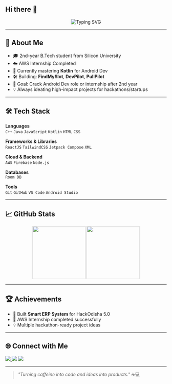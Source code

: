 ## Hi there 👋
<!-- Banner -->
<p align="center">
  <img src="https://readme-typing-svg.demolab.com?font=Fira+Code&size=25&pause=1000&color=00C9FF&center=true&vCenter=true&width=700&lines=Hey%2C+I'm+Naresh+%F0%9F%91%8B;FrontEnd+Developer+%26+App+Developer;AWS+Intern+%7C+Hackathon+Enthusiast;Kotlin+%7C+React+%7C+Cloud+Computing;Always+Learning+New+Things+%F0%9F%9A%80" alt="Typing SVG" />
</p>

---

## 🚀 About Me  
- 🎓 2nd-year B.Tech student from Silicon University  
- ☁️ AWS Internship Completed  
- 📱 Currently mastering **Kotlin** for Android Dev  
- 🛠 Building: **FindMySlot**, **DevPilot**, **PullPilot** 
- 🎯 Goal: Crack Android Dev role or internship after 2nd year  
- 💡 Always ideating high-impact projects for hackathons/startups  

---

## 🛠 Tech Stack  

**Languages**  
`C++` `Java` `JavaScript` `Kotlin` `HTML` `CSS`

**Frameworks & Libraries**  
`ReactJS` `TailwindCSS` `Jetpack Compose` `XML`  

**Cloud & Backend**  
`AWS` `Firebase` `Node.js`  

**Databases**  
`Room DB`

**Tools**  
`Git` `GitHub` `VS Code` `Android Studio`  

---

## 📈 GitHub Stats  
<p align="center">
  <img src="https://github-readme-stats.vercel.app/api?username=YOUR_USERNAME&show_icons=true&theme=radical" height="165"/>
  <img src="https://github-readme-streak-stats.herokuapp.com/?user=YOUR_USERNAME&theme=radical" height="165"/>
</p>

---

## 🏆 Achievements  
- 🥇 Built **Smart ERP System** for HackOdisha 5.0  
- 🚀 AWS Internship completed successfully  
- 💡 Multiple hackathon-ready project ideas  

---

## 🌐 Connect with Me  
<p align="left">
  <a href="https://linkedin.com/in/YOUR_LINKEDIN" target="_blank"><img src="https://img.shields.io/badge/LinkedIn-0A66C2?style=flat&logo=linkedin&logoColor=white"/> </a>
  <a href="mailto:YOUR_EMAIL"><img src="https://img.shields.io/badge/Gmail-D14836?style=flat&logo=gmail&logoColor=white"/></a>
  <a href="https://twitter.com/YOUR_TWITTER"><img src="https://img.shields.io/badge/Twitter-1DA1F2?style=flat&logo=twitter&logoColor=white"/></a>
</p>

---

> _"Turning caffeine into code and ideas into products."_ ☕💻

